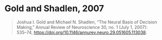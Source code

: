 # Gold and Shadlen, 2007

> Joshua I. Gold and Michael N. Shadlen, “The Neural Basis of Decision Making,” Annual Review of Neuroscience 30, no. 1 (July 1, 2007): 535–74, <https://doi.org/10.1146/annurev.neuro.29.051605.113038>.
